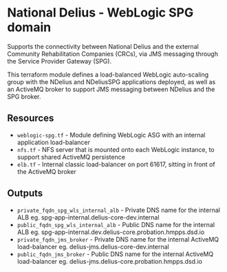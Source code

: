 # National Delius - WebLogic SPG domain

Supports the connectivity between National Delius and the external Community Rehabilitation Companies (CRCs), via JMS messaging through the Service Provider Gateway (SPG).

This terraform module defines a load-balanced WebLogic auto-scaling group with the NDelius and NDeliusSPG applications deployed, 
as well as an ActiveMQ broker to support JMS messaging between NDelius and the SPG broker.

## Resources
* `weblogic-spg.tf` - Module defining WebLogic ASG with an internal application load-balancer
* `nfs.tf` - NFS server that is mounted onto each WebLogic instance, to support shared ActiveMQ persistence
* `elb.tf` - Internal classic load-balancer on port 61617, sitting in front of the ActiveMQ broker

## Outputs
* `private_fqdn_spg_wls_internal_alb` - Private DNS name for the internal ALB eg. spg-app-internal.delius-core-dev.internal
* `public_fqdn_spg_wls_internal_alb` - Public DNS name for the internal ALB eg. spg-app-internal.dev.delius-core.probation.hmpps.dsd.io
* `private_fqdn_jms_broker` - Private DNS name for the internal ActiveMQ load-balancer eg. delius-jms.delius-core-dev.internal
* `public_fqdn_jms_broker` - Public DNS name for the internal ActiveMQ load-balancer eg. delius-jms.delius-core.probation.hmpps.dsd.io
